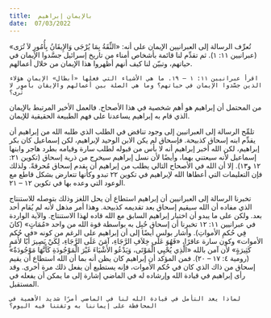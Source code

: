 ```yaml
---
title:  بالإيمان إبراهيم
date:  07/03/2022
---
```


تُعرِّف الرسالة إلى العبرانيين الإيمان على أنه: «الثِّقَةُ بِمَا يُرْجَى وَالإِيقَانُ بِأُمُورٍ لاَ تُرَى» (عبرانيين ١١: ١). ثم تقدِّم لنا قائمة بأشخاص أمناء من تاريخ إسرائيل جسَّدوا الإيمان في حياتهم، وتبيّن لنا كيف أنهم أظهروا هذا الإيمان من خلال أعمالهم.

`اقرأ عبرانيين ١١: ١ – ١٩. ما هي الأشياء التي فعلها «أبطال» الإيمان هؤلاء الذين جسَّدوا الإيمان في حياتهم؟ وما هي الصلة بين أعمالهم والإيقان بأمور لا تُرى؟`

من المحتمل أن إبراهيم هو أهم شخصية في هذا الأصحاح. فالعمل الأخير المرتبط بالإيمان الذي قام به إبراهيم يساعدنا على فهم الطبيعة الحقيقية للإيمان.

تلمِّح الرسالة إلى العبرانيين إلى وجود تناقض في الطلب الذي طلبه الله من إبراهيم أن يقدِّم ابنه إسحاق كذبيحة. فإسحاق لم يكن الابن الوحيد لإبراهيم، لكن إسماعيل كان بكر إبراهيم، لكن الله أخبر إبراهيم أنه لا بأس من قبوله لطلب سارة وقيامه بطرد هاجر وابنها إسماعيل لأنه سيعتني بهما، وأيضًا لأن نسل إبراهيم سيخرج من ذرية إسحاق (تكوين ٢١: ١٢ و١٣). إلا أن الله في الأصحاح التالي يطلب من إبراهيم أن يقدم إسحاق مُحرقةً. ولذلك فإن التعليمات التي أعطاها الله لإبراهيم في تكوين ٢٢ تبدو وكأنها تتعارض بشكل قاطع مع الوعود التي وعده بها في تكوين ١٢ – ٢١.

تخبرنا الرسالة إلى العبرانيين أن إبراهيم استطاع أن يحل اللغز وذلك بتوصله للاستنتاج الذي مفاده أن الله سيقيم إسحاق بعد تقديمه كذبيحة. وهذا أمر مذهل لأنه لم يُقام أحد بعد. ولكن على ما يبدو أن اختبار إبراهيم السابق مع الله قاده لهذا الاستنتاج. والآية الواردة في عبرانيين ١١: ١٢ تخبرنا أن إسحاق حُبِل به بواسطة قوة الله من واحد «مُمَاتٍ» (كانَ فِي حُكمِ الأمواتِ). وأشار بولس أيضًا إلى أن إبراهيم على الرغم من كونه «في حُكم الأموات» وكون سارة عاقرًا، «فَهُوَ عَلَى خِلاَفِ الرَّجَاءِ، آمَنَ عَلَى الرَّجَاءِ، لِكَيْ يَصِيرَ أَبًا لأُمَمٍ كَثِيرَةٍ» لأن آمن بالله «الَّذِي يُحْيِي الْمَوْتَى، وَيَدْعُو الأَشْيَاءَ غَيْرَ الْمَوْجُودَةِ كَأَنَّهَا مَوْجُودَةٌ» (رومية ٤: ١٧ – ٢٠). فمن المؤكد أن إبراهيم كان يظن أنه بما أن الله استطاع أن يقيم إسحاق من ذاك الذي كان في حُكم الأموات، فإنه يستطيع أن يفعل ذلك مرة أخرى. وقد رأى إبراهيم في قيادة الله وإرشاده له في الماضي إشارة إلى ما يمكن أن يفعله في المستقبل.

`لماذا يعد التأمل في قيادة الله لنا في الماضي أمرًا شديد الأهمية في المحافظة على إيماننا به وثقتنا فيه اليوم؟`